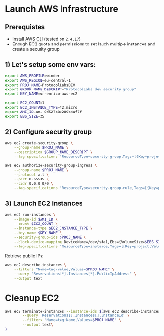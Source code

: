 # Launch AWS Infrastructure 

## Prerequistes

* Install [AWS CLI](https://docs.aws.amazon.com/cli/latest/userguide/getting-started-install.html) (tested on `2.4.17`)
* Enough EC2 quota and permissions to set lauch multiple instances and create a security group

## 1) Let's setup some env vars:

```bash
export AWS_PROFILE=winder
export AWS_REGION=eu-central-1
export PROJ_NAME=ProtocolLabsDEV
export GROUP_NAME_DESCRIPT="ProtocolLabs dev security group"
export KEY_NAME=wr-enrico-aws-ec2

export EC2_COUNT=1
export EC2_INSTANCE_TYPE=t2.micro
export AMI_ID=ami-0d527b8c289b4af7f
export EBS_SIZE=25
```

## 2) Configure security group


```bash
aws ec2 create-security-group \
    --group-name $PROJ_NAME \
    --description $GROUP_NAME_DESCRIPT \
    --tag-specifications "ResourceType=security-group,Tags=[{Key=project,Value=$PROJ_NAME},{Key=Name,Value=$PROJ_NAME}]"

aws ec2 authorize-security-group-ingress \
    --group-name $PROJ_NAME \
    --protocol all \
    --port 0-65535 \
    --cidr 0.0.0.0/0 \
    --tag-specifications "ResourceType=security-group-rule,Tags=[{Key=project,Value=$PROJ_NAME},{Key=Name,Value=$PROJ_NAME}]"
```

## 3) Launch EC2 instances

```bash
aws ec2 run-instances \
    --image-id $AMI_ID \
    --count $EC2_COUNT \
    --instance-type $EC2_INSTANCE_TYPE \
    --key-name $KEY_NAME \
    --security-group-ids $PROJ_NAME \
    --block-device-mapping DeviceName=/dev/sda1,Ebs={VolumeSize=$EBS_SIZE} \
    --tag-specifications "ResourceType=instance,Tags=[{Key=project,Value=$PROJ_NAME},{Key=Name,Value=$PROJ_NAME}]" "ResourceType=volume,Tags=[{Key=project,Value=$PROJ_NAME},{Key=Name,Value=$PROJ_NAME}]"
```

Retrieve public IPs:

```bash
aws ec2 describe-instances \
    --filters "Name=tag-value,Values=$PROJ_NAME" \
    --query "Reservations[*].Instances[*].PublicIpAddress" \
    --output text
```

# Cleanup EC2

```bash
aws ec2 terminate-instances --instance-ids $(aws ec2 describe-instances \
        --query 'Reservations[].Instances[].InstanceId' \
        --filters "Name=tag:Name,Values=$PROJ_NAME" \
        --output text\
)
```